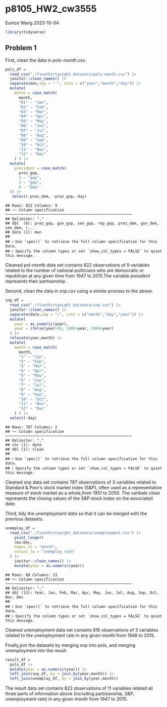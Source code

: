 p8105_HW2_cw3555
================
Eunice Wang
2023-10-04

``` r
library(tidyverse)
```

## Problem 1

First, clean the data in *pols-month.csv*.

``` r
pols_df =
  read_csv("./fivethirtyeight_datasets/pols-month.csv") |>
  janitor::clean_names() |> 
  separate(mon,sep = "-", into = c("year","month","day")) |> 
  mutate(
    month = case_match(
      month,
      "01" ~ "Jan",
      "02" ~ "Feb",
      "03" ~ "Mar",
      "04" ~ "Apr",
      "05" ~ "May",
      "06" ~ "Jun",
      "07" ~ "Jul",
      "08" ~ "Aug",
      "09" ~ "Sep",
      "10" ~ "Oct",
      "11" ~ "Nov",
      "12" ~ "Dec"
    ) ) |> 
  mutate(
    president = case_match(
      prez_gop,
      1 ~ "gop",
      2 ~ "gop",
      0 ~ "dem"
  )) |> 
   select(-prez_dem, -prez_gop,-day)
```

    ## Rows: 822 Columns: 9
    ## ── Column specification ────────────────────────────────────────────────────────
    ## Delimiter: ","
    ## dbl  (8): prez_gop, gov_gop, sen_gop, rep_gop, prez_dem, gov_dem, sen_dem, r...
    ## date (1): mon
    ## 
    ## ℹ Use `spec()` to retrieve the full column specification for this data.
    ## ℹ Specify the column types or set `show_col_types = FALSE` to quiet this message.

Cleaned pol-month data set contains 822 observations of 9 variables
related to the number of national politicians who are democratic or
republican at any given time from 1947 to 2015.The variable *president*
represents their partisanship.

Second, clean the data in *snp.csv* using a similar process to the
above.

``` r
snp_df =
  read_csv("./fivethirtyeight_datasets/snp.csv") |>
  janitor::clean_names() |> 
  separate(date,sep = "/", into = c("month","day","year")) |> 
  mutate(
    year = as.numeric(year),
    year = ifelse(year>50, 1900+year, 2000+year)
  ) |> 
  relocate(year,month) |> 
  mutate(
    month = case_match(
      month,
      "1" ~ "Jan",
      "2" ~ "Feb",
      "3" ~ "Mar",
      "4" ~ "Apr",
      "5" ~ "May",
      "6" ~ "Jun",
      "7" ~ "Jul",
      "8" ~ "Aug",
      "9" ~ "Sep",
      "10" ~ "Oct",
      "11" ~ "Nov",
      "12" ~ "Dec"
    ) ) |> 
  select(-day)
```

    ## Rows: 787 Columns: 2
    ## ── Column specification ────────────────────────────────────────────────────────
    ## Delimiter: ","
    ## chr (1): date
    ## dbl (1): close
    ## 
    ## ℹ Use `spec()` to retrieve the full column specification for this data.
    ## ℹ Specify the column types or set `show_col_types = FALSE` to quiet this message.

Cleaned snp data set contains 787 observations of 3 variables related to
Standard & Poor’s stock market index (S&P), often used as a
representative measure of stock market as a whole,from 1951 to 2050. The
varibale *close* represents the closing values of the S&P stock index on
the associated date.

Third, tidy the *unemployment data* so that it can be merged with the
previous datasets.

``` r
unemploy_df =
  read_csv("./fivethirtyeight_datasets/unemployment.csv") |>
    pivot_longer(
    Jan:Dec,
    names_to = "month", 
    values_to = "unemploy_rate"
  ) |> 
    janitor::clean_names() |> 
    mutate(year = as.numeric(year)) 
```

    ## Rows: 68 Columns: 13
    ## ── Column specification ────────────────────────────────────────────────────────
    ## Delimiter: ","
    ## dbl (13): Year, Jan, Feb, Mar, Apr, May, Jun, Jul, Aug, Sep, Oct, Nov, Dec
    ## 
    ## ℹ Use `spec()` to retrieve the full column specification for this data.
    ## ℹ Specify the column types or set `show_col_types = FALSE` to quiet this message.

Cleaned unemployment data set contains 816 observations of 3 variables
related to the unemployment rate in any given month from 1948 to 2015.

Finally,join the datasets by merging snp into pols, and merging
unemployment into the result.

``` r
result_df =
  pols_df |> 
  mutate(year = as.numeric(year)) |> 
  left_join(snp_df, by = join_by(year,month)) |> 
  left_join(unemploy_df, by = join_by(year,month))
```

The result data set contains 822 observations of 11 variables related
all three parts of information above (including partisianship, S&P,
unemployment rate) in any given month from 1947 to 2015.
